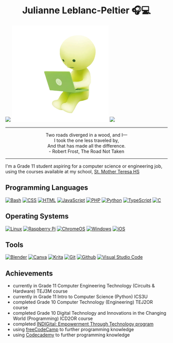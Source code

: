 <h1 align=center> Julianne Leblanc-Peltier 🎧💻 </h1>

<img src="https://i.pinimg.com/originals/c2/04/78/c2047855b98271c65a5746ec5e52d8a5.gif" width=350px vertical-align=center> <img src="./images/laptop_smiski.gif" alt="smiski laptop gif" width="300" length="300"> <img src="https://i.pinimg.com/originals/56/6b/db/566bdbb5853a8bbb99b537d2753f25f0.gif" width=350px vertical-align=center>

<hr>
<p align=center>Two roads diverged in a wood, and I— <br>
I took the one less traveled by, <br>
And that has made all the difference. <br>
- Robert Frost, The Road Not Taken
</p>
<hr>

<p> I'm a Grade 11 student aspiring for a computer science or engineering job, using the courses available at my school, <a href="https://teh.ocsb.ca/">St. Mother Teresa HS</a> </p>

<h2> Programming Languages </h2>
<p>
    <a href="https://github.com/search?q=user%3AJulianne-Leblanc-Peltier+language%3Abash"><img alt="Bash" src="https://img.shields.io/badge/Bash-121011.svg?logo=gnu-bash&logoColor=white"></a>
    <a href="https://github.com/search?q=user%3AJulianne-Leblanc-Peltier+language%3Acss"><img alt="CSS" src="https://img.shields.io/badge/CSS-1572B6.svg?logo=css3&logoColor=white"></a>
    <a href="https://github.com/search?q=user%3AJulianne-Leblanc-Peltier+language%3Ahtml"><img alt="HTML" src="https://img.shields.io/badge/HTML-E34F26.svg?logo=html5&logoColor=white"></a>
    <a href="https://github.com/search?q=user%3AMJulianne-Leblanc-Peltier+language%3Ajavascript"><img alt="JavaScript" src="https://img.shields.io/badge/JavaScript-F7DF1E.svg?logo=javascript&logoColor=white"></a>
    <a href="https://github.com/search?q=user%3AJulianne-Leblanc-Peltier+language%3Aphp"><img alt="PHP" src="https://img.shields.io/badge/PHP-%23777BB4.svg?logo=php&logoColor=black"></a>
    <a href="https://github.com/search?q=user%3AJulianne-Leblanc-Peltier+language%3Apython"><img alt="Python" src="https://img.shields.io/badge/Python-14354C.svg?logo=python&logoColor=white"></a>
    <a href="https://github.com/search?q=user%3AJulianne-Leblanc-Peltier+language%3Atypescript"><img alt="TypeScript" src="https://img.shields.io/badge/TypeScript-%23007ACC.svg?logo=TypeScript&logoColor=white"></a>
    <a href="https://github.com/search?q=user%3AJulianne-Leblanc-Peltier+language%3Ac"><img alt="C" src="https://custom-icon-badges.herokuapp.com/badge/C-%2300599C.svg?logo=cpp2&logoColor=white"></a>
</p>

<h2> Operating Systems </h2>
<p>
  <a href="https://linux.org/"><img src="https://img.shields.io/badge/Linux-FCC624?logo=linux&logoColor=white" alt="Linux"></a>
  <a href="https://www.raspberrypi.com/"><img src="https://img.shields.io/badge/-RaspberryPi-C51A4A?logo=Raspberry-Pi&logoColor=white" alt="Raspberry Pi"></a>
  <a href="https://www.google.com/intl/en_ca/chromebook/chrome-os/"><img src="https://img.shields.io/badge/chrome%20os-3d89fc?logo=google%20chrome&logoColor=white" alt="ChromeOS"></a>
  <a href="https://www.microsoft.com/en-ca/windows/"><img src="https://img.shields.io/badge/Windows-0078D6?logo=windows&logoColor=white" alt="Windows"></a>
  <a href="https://www.apple.com/ca/ios/"><img src="https://img.shields.io/badge/iOS-000000?logo=ios&logoColor=white" alt="iOS"></a>
</p>

<h2> Tools </h2>
<p>
    <a href="https://www.blender.org/"><img alt="Blender" src="https://img.shields.io/badge/blender-%23F5792A.svg?style=for-the-badge&logo=blender&logoColor=white"></a>
    <a href="https://www.canva.com/"><img alt="Canva" src="https://img.shields.io/badge/Canva-%2300C4CC.svg?style=for-the-badge&logo=Canva&logoColor=white"></a>
    <a href="https://krita.org/"><img alt="Krita" src="https://img.shields.io/badge/Krita-203759?style=for-the-badge&logo=krita&logoColor=EEF37B"></a>
    <a href="https://git-scm.com/"><img alt="Git" src="https://img.shields.io/badge/git-%23F05033.svg?style=for-the-badge&logo=git&logoColor=white"></a>
    <a href="https://github.com/"><img alt="Github" src="https://img.shields.io/badge/github-%23121011.svg?style=for-the-badge&logo=github&logoColor=white"></a>
    <a href="https://code.visualstudio.com/"><img alt="Visual Studio Code" src="https://img.shields.io/badge/Visual%20Studio%20Code-0078d7.svg?style=for-the-badge&logo=visual-studio-code&logoColor=white"></a>
</p>

<h2> Achievements </h2>
<ul>
    <li> currently in Grade 11 Computer Engineering Technology (Circuits & Hardware) TEJ3M course </li>
    <li> currently in Grade 11 Intro to Computer Science (Python) ICS3U </li>
    <li> completed Grade 10 Computer Technology (Engineering) TEJ2OR course </li>
    <li> completed Grade 10 Digital Technology and Innovations in the Changing World (Programming) ICD2OR course </li>
    <li> completed <a href=https://www.indigenousfriends.org/indigital>INDIGital: Empowerment Through Technology program</a> </li> 
    <li> using <a href=https://www.freecodecamp.org/>freeCodeCamp</a> to further programming knowledge </li>
    <li> using <a href="https://www.codecademy.com/">Codecademy</a> to further programming knowledge </li>
</ul>
